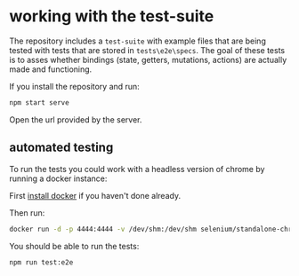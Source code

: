 # working with the test-suite

The repository includes a `test-suite` with example files that are being tested with tests that are stored in `tests\e2e\specs`. The goal of these tests is to asses whether bindings (state, getters, mutations, actions) are actually made and functioning.

If you install the repository and run:

```bash
npm start serve
```

Open the url provided by the server.

## automated testing

To run the tests you could work with a headless version of chrome by running a docker instance:
 
 First  [install docker](https://hub.docker.com/?overlay=onboarding) if you haven't done already.

Then run:

```bash
docker run -d -p 4444:4444 -v /dev/shm:/dev/shm selenium/standalone-chrome:3.141.59-vanadium
```

You should be able to run the tests:

```bash
npm run test:e2e
```

